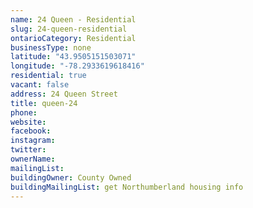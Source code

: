 ```yaml
---
name: 24 Queen - Residential 
slug: 24-queen-residential
ontarioCategory: Residential
businessType: none
latitude: "43.9505151503071"
longitude: "-78.2933619618416"
residential: true
vacant: false
address: 24 Queen Street
title: queen-24
phone: 
website: 
facebook: 
instagram: 
twitter: 
ownerName:  
mailingList: 
buildingOwner: County Owned
buildingMailingList: get Northumberland housing info
---
```


